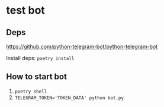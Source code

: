 # test bot 

## Deps 

https://github.com/python-telegram-bot/python-telegram-bot

Install deps: `poetry install`


## How to start bot 

1. `poetry shell`
2. `TELEGRAM_TOKEN='TOKEN_DATA' python bot.py`
